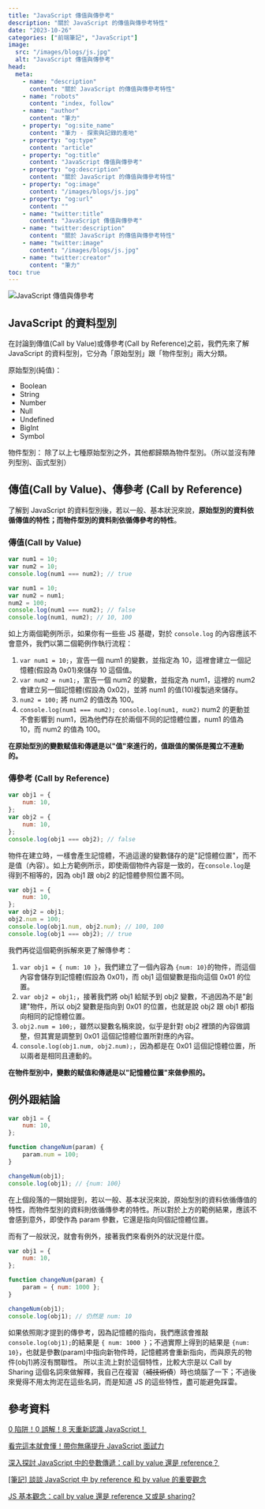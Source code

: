 ```yaml
---
title: "JavaScript 傳值與傳參考"
description: "關於 JavaScript 的傳值與傳參考特性"
date: "2023-10-26"
categories: ["前端筆記", "JavaScript"]
image:
  src: "/images/blogs/js.jpg"
  alt: "JavaScript 傳值與傳參考"
head:
  meta:
    - name: "description"
      content: "關於 JavaScript 的傳值與傳參考特性"
    - name: "robots"
      content: "index, follow"
    - name: "author"
      content: "筆力"
    - property: "og:site_name"
      content: "筆力 - 探索與記錄的產地"
    - property: "og:type"
      content: "article"
    - property: "og:title"
      content: "JavaScript 傳值與傳參考"
    - property: "og:description"
      content: "關於 JavaScript 的傳值與傳參考特性"
    - property: "og:image"
      content: "/images/blogs/js.jpg"
    - property: "og:url"
      content: ""
    - name: "twitter:title"
      content: "JavaScript 傳值與傳參考"
    - name: "twitter:description"
      content: "關於 JavaScript 的傳值與傳參考特性"
    - name: "twitter:image"
      content: "/images/blogs/js.jpg"
    - name: "twitter:creator"
      content: "筆力"
toc: true
---
```


![JavaScript 傳值與傳參考](/images/blogs/js.jpg)

## JavaScript 的資料型別

在討論到傳值(Call by Value)或傳參考(Call by Reference)之前，我們先來了解 JavaScript 的資料型別，它分為「原始型別」跟「物件型別」兩大分類。

原始型別(純值)：

- Boolean
- String
- Number
- Null
- Undefined
- BigInt
- Symbol

物件型別：
除了以上七種原始型別之外，其他都歸類為物件型別。（所以並沒有陣列型別、函式型別）

## 傳值(Call by Value)、傳參考 (Call by Reference)

了解到 JavaScript 的資料型別後，若以一般、基本狀況來說，**原始型別的資料依循傳值的特性；而物件型別的資料則依循傳參考的特性**。

### 傳值(Call by Value)

```js
var num1 = 10;
var num2 = 10;
console.log(num1 === num2); // true
```

```js
var num1 = 10;
var num2 = num1;
num2 = 100;
console.log(num1 === num2); // false
console.log(num1, num2); // 10, 100
```

如上方兩個範例所示，如果你有一些些 JS 基礎，對於 `console.log` 的內容應該不會意外，我們以第二個範例作執行流程：

1. `var num1 = 10;`，宣告一個 num1 的變數，並指定為 10，這裡會建立一個記憶體(假設為 0x01)來儲存 10 這個值。
2. `var num2 = num1;`，宣告一個 num2 的變數，並指定為 num1，這裡的 num2 會建立另一個記憶體(假設為 0x02)，並將 num1 的值(10)複製過來儲存。
3. `num2 = 100;` 將 num2 的值改為 100。
4. `console.log(num1 === num2); console.log(num1, num2)` num2 的更動並不會影響到 num1，因為他們存在於兩個不同的記憶體位置，num1 的值為 10，而 num2 的值為 100。

**在原始型別的變數赋值和傳遞是以"值"來進行的，值跟值的關係是獨立不連動的。**

### 傳參考 (Call by Reference)

```js
var obj1 = {
	num: 10,
};
var obj2 = {
	num: 10,
};
console.log(obj1 === obj2); // false
```

物件在建立時，一樣會產生記憶體，不過這邊的變數儲存的是"記憶體位置"，而不是值（內容）。如上方範例所示，即使兩個物件內容是一致的，在`console.log`是得到不相等的，因為 obj1 跟 obj2 的記憶體參照位置不同。

```js
var obj1 = {
	num: 10,
};
var obj2 = obj1;
obj2.num = 100;
console.log(obj1.num, obj2.num); // 100, 100
console.log(obj1 === obj2); // true
```

我們再從這個範例拆解來更了解傳參考：

1. `var obj1 = { num: 10 }`，我們建立了一個內容為 `{num: 10}`的物件，而這個內容會儲存到記憶體(假設為 0x01)，而 obj1 這個變數是指向這個 0x01 的位置。
2. `var obj2 = obj1;`，接著我們將 obj1 給賦予到 obj2 變數，不過因為不是"創建"物件，所以 obj2 變數是指向到 0x01 的位置，也就是說 obj2 跟 obj1 都指向相同的記憶體位置。
3. `obj2.num = 100;`，雖然以變數名稱來說，似乎是針對 obj2 裡頭的內容做調整，但其實是調整到 0x01 這個記憶體位置所對應的內容。
4. `console.log(obj1.num, obj2.num);`，因為都是在 0x01 這個記憶體位置，所以兩者是相同且連動的。

**在物件型別中，變數的赋值和傳遞是以"記憶體位置"來做參照的。**

## 例外跟結論

```js
var obj1 = {
	num: 10,
};

function changeNum(param) {
	param.num = 100;
}

changeNum(obj1);
console.log(obj1); // {num: 100}
```

在上個段落的一開始提到，若以一般、基本狀況來說，原始型別的資料依循傳值的特性，而物件型別的資料則依循傳參考的特性。所以對於上方的範例結果，應該不會感到意外，即使作為 param 參數，它還是指向同個記憶體位置。

而有了一般狀況，就會有例外，接著我們來看例外的狀況是什麼。

```js
var obj1 = {
	num: 10,
};

function changeNum(param) {
	param = { num: 1000 };
}

changeNum(obj1);
console.log(obj1); // 仍然是 num: 10
```

如果依照剛才提到的傳參考，因為記憶體的指向，我們應該會推敲`console.log(obj1);`的結果是 `{ num: 1000 }`；不過實際上得到的結果是 `{num: 10}`，也就是參數(param)中指向新物件時，記憶體將會重新指向，而與原先的物件(obj1)將沒有關聯性。
所以主流上對於這個特性，比較大宗是以 Call by Sharing 這個名詞來做解釋，我自己在複習（~~補技術債~~）時也燒腦了一下；不過後來覺得不用太拘泥在這些名詞，而是知道 JS 的這些特性，盡可能避免踩雷。

## 參考資料

[0 陷阱！0 誤解！8 天重新認識 JavaScript！](https://www.tenlong.com.tw/products/9789864344130?list_name=srh)

[看完這本就會懂！帶你無痛提升 JavaScript 面試力](https://www.tenlong.com.tw/products/9786263332973?list_name=srh)

[深入探討 JavaScript 中的參數傳遞：call by value 還是 reference？](https://blog.huli.tw/2018/06/23/javascript-call-by-value-or-reference/)

[[筆記] 談談 JavaScript 中 by reference 和 by value 的重要觀念](https://pjchender.blogspot.com/2016/03/javascriptby-referenceby-value.html)

[JS 基本觀念：call by value 還是 reference 又或是 sharing?](https://medium.com/@mengchiang000/js%E5%9F%BA%E6%9C%AC%E8%A7%80%E5%BF%B5-call-by-value-%E9%82%84%E6%98%AFreference-%E5%8F%88%E6%88%96%E6%98%AF-sharing-22a87ca478fc)
